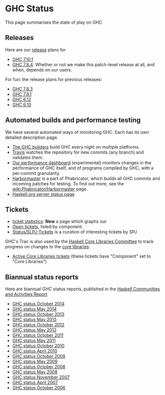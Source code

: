# GHC Status


This page summarises the state of play on GHC

## Releases


Here are our [release](working-conventions/releases) plans for

- [GHC 7.10.1](status/ghc-7.10.1)
- [GHC 7.8.4](status/ghc-7.8.4).  Whether or not we make this patch-level release at all, and when, depends on our users.


For fun: the release plans for previous releases:

- [GHC 7.8.3](status/ghc-7.8.3)
- [GHC 7.8.1](status/ghc-7.8)
- [GHC 6.12](status/ghc-6.12)
- [GHC 6.10](status/ghc-6.10)

## Automated builds and performance testing


We have several automated ways of monitoring GHC.  Each has its own detailed description page.

- [The GHC builders](builder-summary) build GHC every night on multiple platforms.
- [Travis](travis) watches the repository for new commits (any branch) and validates them.
- [ Our performance dashboard](http://ghcspeed-nomeata.rhcloud.com) (experimental) monitors changes in the performance of GHC itself, and of programs compiled by GHC, with a per-commit granularity.
- [ Harbormaster](https://phabricator.haskell.org/harbormaster) is a part of Phabricator, which builds all GHC commits and incoming patches for testing. To find out more, see the [wiki:Phabricator/Harbormaster](phabricator/harbormaster) page.
- [ Haskell.org server status page](http://status.haskell.org/)

## Tickets

- [ ticket statistics](https://ghc.haskell.org/trac/ghc/ticketstats): **New** a page which graphs our 
- [Open tickets](/trac/ghc/wiki/Status/Tickets), listed by component.
- [Status/SLPJ-Tickets](status/slpj-tickets) is a curation of interesting tickets by SPJ


GHC's Trac is also used by the [ Haskell Core Libraries Committee](http://www.haskell.org/haskellwiki/Core_Libraries_Committee) to track progress on changes to the [ core libraries](http://www.haskell.org/haskellwiki/Library_submissions#The_Core_Libraries):

- [ Active Core Libraries tickets](https://ghc.haskell.org/trac/ghc/query?status=infoneeded&status=merge&status=new&status=patch&status=upstream&component=Core+Libraries&col=id&col=summary&col=component&col=status&col=type&col=priority&col=milestone&order=priority) (these tickets have "Component" set to "Core Libraries")

## Biannual status reports


Here are biannual GHC status reports, published in the [ Haskell Communities and Activities Report](http://haskell.org/communities/)

- [GHC status October 2014](status/oct14)
- [GHC status May 2014](status/may14)
- [GHC status October 2013](status/oct13)
- [GHC status May 2013](status/may13)
- [GHC status October 2012](status/oct12)
- [GHC status May 2012](status/may12)
- [GHC status October 2011](status/oct11)
- [GHC status May 2011](status/may11)
- [GHC status October 2010](status/oct10)
- [GHC status April 2010](status/apr10)
- [GHC status October 2009](status/oct09)
- [GHC status May 2009](status/may09)
- [GHC status October 2008](status/october08)
- [GHC status May 2008](status/may08)
- [GHC status November 2007](status/nov07)
- [GHC status April 2007](status/april07)
- [GHC status October 2006](status/october06)